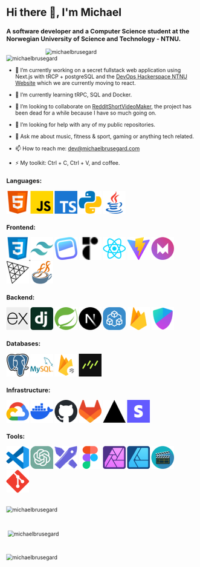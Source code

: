 <h1 align="left">Hi there 👋, I'm Michael</h1>
<h3 align="left">A software developer and a Computer Science student at the Norwegian University of Science and Technology - NTNU.</h3>

<img align="right" alt="michaelbrusegard" width="400" src="https://user-images.githubusercontent.com/56915010/234749918-91c29476-3e2b-4456-b08f-7e30621a2820.jpeg">
<p align="left"> <img src="https://komarev.com/ghpvc/?username=michaelbrusegard&label=Profile%20views&color=2f81f7&style=flat" alt="michaelbrusegard" /> </p>

- 🔭 I’m currently working on a secret fullstack web application using Next.js with tRCP + postgreSQL and the [DevOps Hackerspace NTNU Website](https://github.com/hackerspace-ntnu/website) which we are currently moving to react.

- 🌱 I’m currently learning tRPC, SQL and Docker.

- 👯 I’m looking to collaborate on [RedditShortVideoMaker](https://github.com/michaelbrusegard/RedditShortVideoMaker), the project has been dead for a while because I have so much going on.

- 🤔 I’m looking for help with any of my public repositories.

- 💬 Ask me about music, fitness & sport, gaming or anything tech related.

- 📫 How to reach me: dev@michaelbrusegard.com

- ⚡ My toolkit: Ctrl + C, Ctrl + V, and coffee.

<h3 align="left">Languages:</h3>
<a href="https://developer.mozilla.org/docs/Web/HTML/" target="_blank" rel="noreferrer"> <img src="./assets/html.svg" alt="HTML" width="60" height="60"/></a>
<a href="https://developer.mozilla.org/docs/Web/javascript/" target="_blank" rel="noreferrer"> <img src="./assets/javascript.svg" alt="JavaScript" width="60" height="60"/></a>
<a href="https://www.typescriptlang.org/" target="_blank" rel="noreferrer"> <img src="./assets/typescript.svg" alt="TypeScript" width="60" height="60"/></a>
<a href="https://www.python.org/" target="_blank" rel="noreferrer"> <img src="./assets/python.svg" alt="Python" width="60" height="60"/></a>
<a href="https://www.java.com/" target="_blank" rel="noreferrer"> <img src="./assets/java.svg" alt="Java" width="60" height="60"/></a>

<h3 align="left">Frontend:</h3>
<a href="https://developer.mozilla.org/docs/Web/CSS/" target="_blank" rel="noreferrer"> <img src="./assets/css.svg" alt="CSS" width="60" height="60"/> </a>
<a href="https://tailwindcss.com/" target="_blank" rel="noreferrer"> <img src="./assets/tailwindcss.svg" alt="Tailwind CSS" width="60" height="60"/></a>
<a href="https://headlessui.com/" target="_blank" rel="noreferrer"> <img src="./assets/headlessui.svg" alt="Headless UI" width="60" height="60"/></a>
<a href="https://www.radix-ui.com/" target="_blank" rel="noreferrer"> <img src="./assets/radixui.svg" alt="Radix UI" width="60" height="60"/></a>
<a href="https://react.dev/" target="_blank" rel="noreferrer"> <img src="./assets/react.svg" alt="React" width="60" height="60"/></a>
<a href="https://vitejs.dev/" target="_blank" rel="noreferrer"> <img src="./assets/vite.svg" alt="Vite" width="60" height="60"/></a>
<a href="https://www.framer.com/motion/" target="_blank" rel="noreferrer"> <img src="./assets/framermotion.svg" alt="Framer Motion" width="60" height="60"/></a>
<a href="https://threejs.org/" target="_blank" rel="noreferrer"> <img src="./assets/threejs.svg" alt="Three.js" width="60" height="60"/></a>
<a href="https://openjfx.io/" target="_blank" rel="noreferrer"> <img src="./assets/javafx.svg" alt="JavaFX" width="60" height="60"/></a>

<h3 align="left">Backend:</h3>
<a href="https://expressjs.com/" target="_blank" rel="noreferrer"> <img src="./assets/expressjs.svg" alt="Express.js" width="60" height="60"/></a>
<a href="https://www.djangoproject.com/" target="_blank" rel="noreferrer"> <img src="./assets/django.svg" alt="Django" width="60" height="60"/></a>
<a href="https://spring.io/" target="_blank" rel="noreferrer"> <img src="./assets/spring.svg" alt="Spring" width="60" height="60"/></a>
<a href="https://nextjs.org/" target="_blank" rel="noreferrer"> <img src="./assets/nextjs.svg" alt="Next.js" width="60" height="60"/></a>
<a href="https://trpc.io/" target="_blank" rel="noreferrer"> <img src="./assets/trpc.svg" alt="tRPC" width="60" height="60"/></a>
<a href="https://firebase.google.com/" target="_blank" rel="noreferrer"> <img src="./assets/firebase.svg" alt="Firebase" width="60" height="60"/></a>
<a href="https://authjs.dev/" target="_blank" rel="noreferrer"> <img src="./assets/authjs.svg" alt="Auth.js" width="60" height="60"/></a>

<h3 align="left">Databases:</h3>
<a href="https://www.postgresql.org/" target="_blank" rel="noreferrer"> <img src="./assets/postgresql.svg" alt="PostgreSQL" width="60" height="60"/></a>
<a href="https://www.mysql.com/" target="_blank" rel="noreferrer"> <img src="./assets/mysql.svg" alt="MySQL" width="60" height="60"/></a>
<a href="https://cloud.google.com/firestore/" target="_blank" rel="noreferrer"> <img src="./assets/firestore.svg" alt="Firestore" width="60" height="60"/></a>
<a href="https://orm.drizzle.team/" target="_blank" rel="noreferrer"> <img src="./assets/drizzleorm.svg" alt="Drizzle ORM" width="60" height="60"/></a>

<h3 align="left">Infrastructure:</h3>
<a href="https://cloud.google.com/" target="_blank" rel="noreferrer"> <img src="./assets/googlecloudplatform.svg" alt="Google Cloud Platform" width="60" height="60"/></a>
<a href="https://www.docker.com/" target="_blank" rel="noreferrer"> <img src="./assets/docker.svg" alt="Docker" width="60" height="60"/></a>
<a href="https://docs.github.com/" target="_blank" rel="noreferrer"> <img src="./assets/github.svg" alt="GitHub" width="60" height="60"/></a>
<a href="https://docs.gitlab.com/" target="_blank" rel="noreferrer"> <img src="./assets/gitlab.svg" alt="GitLab" width="60" height="60"/></a>
<a href="https://vercel.com" target="_blank" rel="noreferrer"> <img src="./assets/vercel.svg" alt="Vercel" width="60" height="60"/></a>
<a href="https://stripe.com/" target="_blank" rel="noreferrer"> <img src="./assets/stripe.svg" alt="Stripe" width="60" height="60"/></a>

<h3 align="left">Tools:</h3>
<a href="https://code.visualstudio.com/" target="_blank" rel="noreferrer"> <img src="./assets/vscode.svg" alt="Visual Studio Code" width="60" height="60"/></a>
<a href="https://openai.com/blog/chatgpt/" target="_blank" rel="noreferrer"> <img src="./assets/chatgpt.svg" alt="ChatGPT" width="60" height="60"/></a>
<a href="https://excalidraw.com/" target="_blank" rel="noreferrer"> <img src="./assets/excalidraw.svg" alt="Excalidraw" width="60" height="60"/></a>
<a href="https://www.figma.com/" target="_blank" rel="noreferrer"> <img src="./assets/figma.svg" alt="Figma" width="60" height="60"/></a>
<a href="https://affinity.serif.com/photo/" target="_blank" rel="noreferrer"> <img src="./assets/affinityphoto.svg" alt="Affinity Photo" width="60" height="60"/></a>
<a href="https://affinity.serif.com/designer/" target="_blank" rel="noreferrer"> <img src="./assets/affinitydesigner.svg" alt="Affinity Designer" width="60" height="60"/></a>
<a href="https://github.com/mifi/lossless-cut" target="_blank" rel="noreferrer"> <img src="./assets/losslesscut.svg" alt="Lossless Cut" width="60" height="60"/></a>
<a href="https://git-scm.com/" target="_blank" rel="noreferrer"> <img src="./assets/git.svg" alt="Git" width="60" height="60"/></a>

<br/>
<br/>

<p><img align="center" src="https://github-readme-streak-stats.herokuapp.com/?user=michaelbrusegard&theme=solarized-dark&count_private=true" alt="michaelbrusegard" /></p>

<br/>

<p>&nbsp;<img align="center" src="https://github-readme-stats.vercel.app/api?username=michaelbrusegard&show_icons=true&theme=solarized-dark&locale=en&count_private=true" alt="michaelbrusegard" /></p>

<br/>

<p><img align="left" src="https://github-readme-stats.vercel.app/api/top-langs?username=michaelbrusegard&show_icons=true&theme=solarized-dark&locale=en&layout=compact&count_private=true" alt="michaelbrusegard" /></p>
